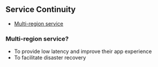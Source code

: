 ## Service Continuity

- [Multi-region service](#multi-region-service)

### Multi-region service?

- To provide low latency and improve their app experience
- To facilitate disaster recovery
